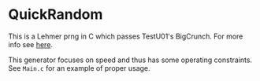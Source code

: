 # QuickRandom

This is a Lehmer prng in C which passes TestU01's BigCrunch. For more info see [here](https://lemire.me/blog/2019/03/19/the-fastest-conventional-random-number-generator-that-can-pass-big-crush/).

This generator focuses on speed and thus has some operating constraints. See `Main.c` for an example of proper usage.

